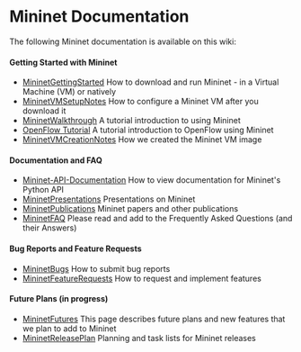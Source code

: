 Mininet Documentation
============

The following Mininet documentation is available on this wiki:

#### Getting Started with Mininet
* [MininetGettingStarted](MininetGettingStarted) How to download and run Mininet - in a Virtual Machine (VM) or natively
* [MininetVMSetupNotes](MininetVMSetupNotes) How to configure a Mininet VM after you download it
* [MininetWalkthrough](MininetWalkthrough) A tutorial introduction to using Mininet
* [OpenFlow Tutorial](http://www.openflow.org/wk/index.php/OpenFlow_Tutorial) A tutorial introduction to OpenFlow using Mininet
* [MininetVMCreationNotes](MininetVMCreationNotes) How we created the Mininet VM image

#### Documentation and FAQ
* [Mininet-API-Documentation](MininetAPIDocumentation) How to view documentation for Mininet's Python API
* [MininetPresentations](MininetPresentations) Presentations on Mininet
* [MininetPublications](MininetPublications) Mininet papers and other publications
* [MininetFAQ](MininetFAQ) Please read and add to the Frequently Asked Questions (and their Answers)

#### Bug Reports and Feature Requests
* [MininetBugs](MininetBugs) How to submit bug reports
* [MininetFeatureRequests](MininetFeatureRequests) How to request and implement features

#### Future Plans (in progress)
* [MininetFutures](MininetFutures) This page describes future plans and new features that we plan to add to Mininet
* [MininetReleasePlan](MininetReleasePlan) Planning and task lists for Mininet releases
